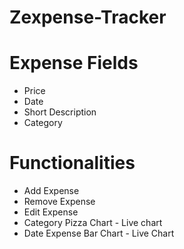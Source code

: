 # Zexpense-Tracker
<h1>Expense Fields</h1>
<ul>
    <li>Price</li>
    <li>Date</li>
    <li>Short Description</li>
    <li>Category</li>
</ul>
<h1>Functionalities</h1>
<ul>
    <li>Add Expense</li>
    <li>Remove Expense</li>
    <li>Edit Expense</li>
    <li>Category Pizza Chart - Live chart</li>
    <li>Date Expense Bar Chart - Live Chart</li>
</ul>